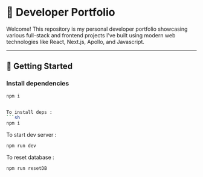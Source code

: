 # 💼 Developer Portfolio

Welcome! This repository is my personal developer portfolio showcasing various full-stack and frontend projects I've built using modern web technologies like React, Next.js, Apollo, and Javascript.

---

## 🚀 Getting Started

### Install dependencies

```sh
npm i


To install deps :
```sh
npm i
```

To start dev server :
```sh
npm run dev
```

To reset database :

```sh
npm run resetDB
```
